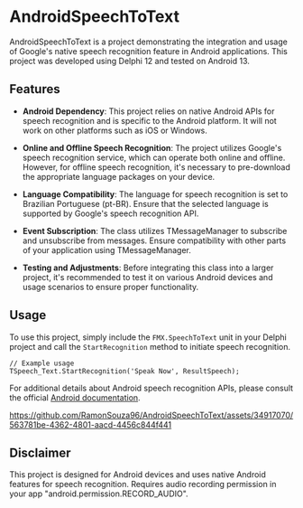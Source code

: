 # AndroidSpeechToText

AndroidSpeechToText is a project demonstrating the integration and usage of Google's native speech recognition feature in Android applications. This project was developed using Delphi 12 and tested on Android 13.

## Features

- **Android Dependency**: This project relies on native Android APIs for speech recognition and is specific to the Android platform. It will not work on other platforms such as iOS or Windows.

- **Online and Offline Speech Recognition**: The project utilizes Google's speech recognition service, which can operate both online and offline. However, for offline speech recognition, it's necessary to pre-download the appropriate language packages on your device.

- **Language Compatibility**: The language for speech recognition is set to Brazilian Portuguese (pt-BR). Ensure that the selected language is supported by Google's speech recognition API.

- **Event Subscription**: The class utilizes TMessageManager to subscribe and unsubscribe from messages. Ensure compatibility with other parts of your application using TMessageManager.

- **Testing and Adjustments**: Before integrating this class into a larger project, it's recommended to test it on various Android devices and usage scenarios to ensure proper functionality.

## Usage

To use this project, simply include the `FMX.SpeechToText` unit in your Delphi project and call the `StartRecognition` method to initiate speech recognition.

```delphi
// Example usage
TSpeech_Text.StartRecognition('Speak Now', ResultSpeech);
```

For additional details about Android speech recognition APIs, please consult the official [Android documentation](https://developer.android.com/reference/android/speech/package-summary).


https://github.com/RamonSouza96/AndroidSpeechToText/assets/34917070/563781be-4362-4801-aacd-4456c844f441



## Disclaimer

This project is designed for Android devices and uses native Android features for speech recognition. Requires audio recording permission in your app "android.permission.RECORD_AUDIO".
